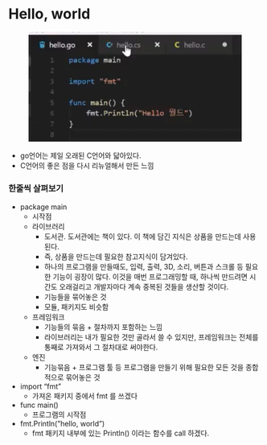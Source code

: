 # Hello, world

<figure><img src="../../.gitbook/assets/image (16) (1).png" alt=""><figcaption></figcaption></figure>

* go언어는 제일 오래된 C언어와 닯아있다.
* C언어의 좋은 점을 다시 리뉴얼해서 만든 느낌

### 한줄씩 살펴보기

* package main
  * 시작점
  * 라이브러리
    * 도서관. 도서관에는 책이 있다. 이 책에 담긴 지식은 상품을 만드는데 사용된다.
    * 즉, 상품을 만드는데 필요한 참고지식이 담겨있다.
    * 하나의 프로그램을 만들때도, 입력, 출력, 3D, 소리, 버튼과 스크롤 등 필요한 기능이 굉장이 많다. 이것을 매번 프로그래밍할 때, 하나씩 만드려면 시간도 오래걸리고 개발자마다 계속 중복된 것들을 생산할 것이다.
    * 기능들을 묶어놓은 것
    * 모듈, 패키지도 비슷함
  * 프레임워크
    * 기능들의 묶음 + 절차까지 포함하는 느낌
    * 라이브러리는 내가 필요한 것만 골라서 쓸 수 있지만, 프레임워크는 전체를 통째로 가져와서 그 절차대로 써야한다.
  * 엔진
    * 기능묶음 + 프로그램 툴 등 프로그램을 만들기 위해 필요한 모든 것을 종합적으로 묶어놓은 것
* import “fmt”
  * 가져온 패키지 중에서 fmt 를 쓰겠다
* func main()
  * 프로그램의 시작점
* fmt.Println(”hello, world”)
  * fmt 패키지 내부에 있는 Println() 이라는 함수를 call 하겠다.
